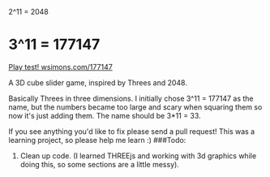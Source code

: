 2^11 = 2048

3^11 = 177147
======

[Play test! wsimons.com/177147](http://wsimons.com/177147)

A 3D cube slider game, inspired by Threes and 2048.

Basically Threes in three dimensions.  I initially chose 3^11 = 177147 as the name, but the numbers became too large and scary when squaring them so now it's just adding them.  The name should be 3*11 = 33.




If you see anything you'd like to fix please send a pull request! This was a learning project, so please help me learn :)
###Todo:
  
  1. Clean up code. (I learned THREEjs and working with 3d graphics while doing this, so some sections are a little messy).


